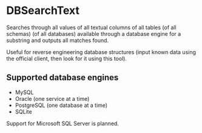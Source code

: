 # DBSearchText

Searches through all values of all textual columns of all tables (of all schemas) (of all databases) available through a
database engine for a substring and outputs all matches found.

Useful for reverse engineering database structures (input known data using the official client, then look for it using
this tool).

## Supported database engines

* MySQL
* Oracle (one service at a time)
* PostgreSQL (one database at a time)
* SQLite

Support for Microsoft SQL Server is planned.
